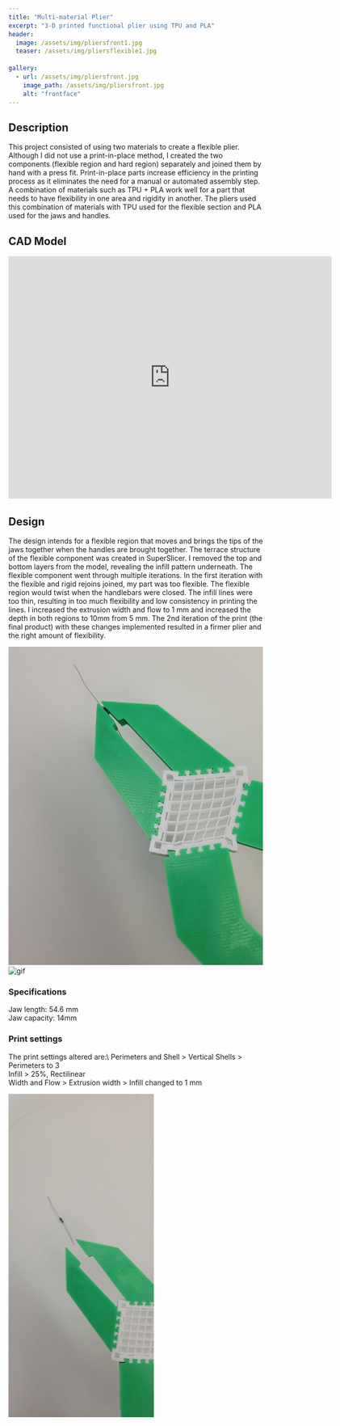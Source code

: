 ```yaml
---
title: "Multi-material Plier"
excerpt: "3-D printed functional plier using TPU and PLA" 
header:
  image: /assets/img/pliersfront1.jpg
  teaser: /assets/img/pliersflexible1.jpg

gallery:
  - url: /assets/img/pliersfront.jpg
    image_path: /assets/img/pliersfront.jpg
    alt: "frontface"
---
```


## Description
This project consisted of using two materials to create a flexible plier. Although I did not use a print-in-place method, I created the two components (flexible region and hard region) separately and joined them by hand with a press fit. Print-in-place parts increase efficiency in the printing process as it eliminates the need for a manual or automated assembly step. A combination of materials such as TPU + PLA work well for a part that needs to have flexibility in one area and rigidity in another. The pliers used this combination of materials with TPU used for the flexible section and PLA used for the jaws and handles. 

## CAD Model
<iframe src="https://vanderbilt643.autodesk360.com/shares/public/SH286ddQT78850c0d8a48658a79429332436?mode=embed" width="640" height="480" allowfullscreen="true" webkitallowfullscreen="true" mozallowfullscreen="true"  frameborder="0"></iframe>

## Design
The design intends for a flexible region that moves and brings the tips of the jaws together when the handles are brought together. The terrace structure of the flexible component was created in SuperSlicer. I removed the top and bottom layers from the model, revealing the infill pattern underneath. The flexible component went through multiple iterations. In the first iteration with the flexible and rigid rejoins joined, my part was too flexible. The flexible region would twist when the handlebars were closed. The infill lines were too thin, resulting in too much flexibility and low consistency in printing the lines. I increased the extrusion width and flow to 1 mm and increased the depth in both regions to 10mm from 5 mm. The 2nd iteration of the print (the final product) with these changes implemented resulted in a firmer plier and the right amount of flexibility. 

![fleible](/assets/img/pliersflexible1.jpg)\
![gif](/assets/img/pliersgif2.gif)

### Specifications
Jaw length: 54.6 mm\
Jaw capacity: 14mm

### Print settings
The print settings altered are:\ 
Perimeters and Shell > Vertical Shells > Perimeters to 3\
Infill > 25%, Rectilinear\
Width and Flow > Extrusion width > Infill changed to 1 mm 

![gif1](/assets/img/pliersgif.gif)

